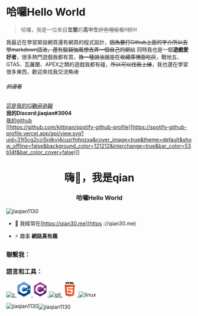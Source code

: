 # 哈囉Hello World

>哈囉，我是一位來自**宜蘭**的**高中生**~~好色喔偷看!!抓!!!~~

我最近在學習架設網頁還有網頁的程式設計，~~因為要打Github上面的字介所以去學markdown語法，還有腦袋抽風想去弄一個自己的網站~~
同時我也是一個**遊戲愛好者**，很多熱門遊戲我都有買，~~換一種說法就是在收藏庫裡面吃灰~~，戰地五、GTA5、瓦羅蘭、APEX之類的遊戲我都有碰，~~所以可以找我上線~~，我也還在學習很多東西，歡迎來找我交流~~焦流~~<br>




###### ~~抓還看~~

[這是我的IG~~歡迎追蹤~~](https://www.instagram.com/jiaqian40/)<br>
**我的Discord:jiaqian#3004**<br>
[我的github](https://github.com/jiaqian1130)  
[[https://github.com/kittinan/spotify-github-profile][https://spotify-github-profile.vercel.app/api/view.svg?uid=31t5cg2cci5rdkvj4cuzrfnhnzxa&cover_image=true&theme=default&show_offline=false&background_color=121212&interchange=true&bar_color=53b14f&bar_color_cover=false)]]




<h1 align="center">嗨👋，我是qian</h1>
<h3 align="center">哈囉Hello World</h3>

<p align="left"> <img src="https: //komarev.com/ghpvc/?username=jiaqian1130&label=Profile%20views&color=0e75b6&style=flat" alt="jiaqian1130" /> </p>

- 📝 我經常在[https://qian30.me](https ://qian30.me)

- ⚡ 趣事 **網路真有趣**

<h3 align="left">聯繫我：</h3>
<p align="left">
</p>

<h3 align ="left">語言和工具：</h3>
<p align="left"> <a href="https://www.cprogramming.com/" target="_blank" rel="noreferrer"> <img src="https://raw.githubusercontent.com/ devicons/devicon/master/icons/c/c-original.svg" alt="c" width="40" height="40"/> </a> <a href="https://www.w3schools. com/cpp/" target="_blank" rel="noreferrer"> <img src="https://raw.githubusercontent.com/devicons/devicon/master/icons/cplusplus/cplusplus-original.svg" alt=" cplusplus" width="40" height="40"/> </a> <a href="https://www.w3schools.com/cs/" target="_blank" rel="noreferrer"> <img src ="https://raw.githubusercontent.com/devicons/devicon/master/icons/csharp/csharp-original.svg" alt="csharp" width="40" height="40"/> </a> <a href ="https://git-scm.com/" target="_blank" rel="noreferrer"> <img src="https://www.vectorlogo.zone/logos/git-scm/git-scm-icon .svg" alt="git" width="40" height="40"/> </a> <a href="https://www.w3.org/html/" target="_blank" rel=" noreferrer"> <img src="https://raw.githubusercontent.com/devicons/devicon/master/icons/html5/html5-original-wordmark.svg" alt="html5" width="40" height="40 "/> </a> <href="https://www.linux.org/" target="_blank" rel="noreferrer"> <img src="https://raw.githubusercontent.com/devicons/devicon/master/icons/linux /linux-original.svg" alt="linux" width="40" height="40"/> </a> </p>

<p><img align="left" src="https://github-readme-stats.vercel.app/api/top-langs?username=jiaqian1130&show_icons=true&locale=en&layout=compact" alt="jiaqian1130" /> </p>

<p> <img align="center" src="https://github-readme-stats.vercel.app/api?username=jiaqian1130&show_icons=true&locale=en" alt="jiaqian1130" /> </p>
